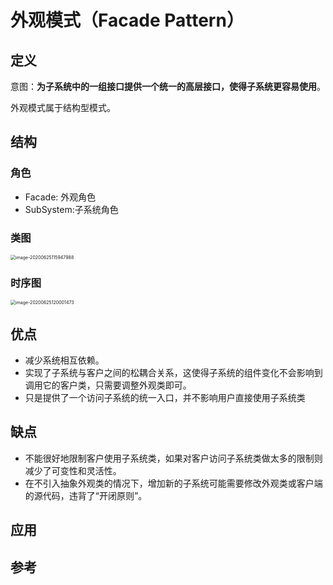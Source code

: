 # 外观模式（Facade Pattern）

## 定义

意图：**为子系统中的一组接口提供一个统一的高层接口，使得子系统更容易使用**。

外观模式属于结构型模式。

## 结构

### 角色

- Facade: 外观角色
- SubSystem:子系统角色

### 类图

<img src="/assets/FacadePattern/image-20200625115947988.png" alt="image-20200625115947988" style="zoom:50%;" />

### 时序图

<img src="/assets/FacadePattern/image-20200625120001473.png" alt="image-20200625120001473" style="zoom:50%;" />

## 优点

- 减少系统相互依赖。
- 实现了子系统与客户之间的松耦合关系，这使得子系统的组件变化不会影响到调用它的客户类，只需要调整外观类即可。
- 只是提供了一个访问子系统的统一入口，并不影响用户直接使用子系统类

## 缺点

- 不能很好地限制客户使用子系统类，如果对客户访问子系统类做太多的限制则减少了可变性和灵活性。
- 在不引入抽象外观类的情况下，增加新的子系统可能需要修改外观类或客户端的源代码，违背了“开闭原则”。

## 应用

## 参考